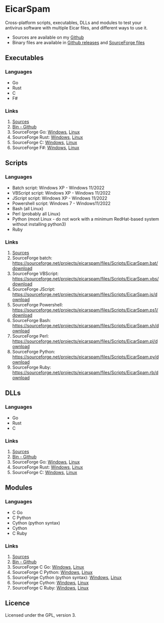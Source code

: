 # EicarSpam

Cross-platform scripts, executables, DLLs and modules to test your antivirus software with multiple Eicar files, and different ways to use it.

 - Sources are available on my [Github](https://github.com/mauricelambert/EicarSpam)
 - Binary files are available in [Github releases](https://github.com/mauricelambert/EicarSpam/releases/latest/) and [SourceForge files](https://sourceforge.net/projects/eicarspam/files/)

## Executables

### Languages

 - Go
 - Rust
 - C
 - F#

### Links

1) [Sources](https://github.com/mauricelambert/EicarSpam/tree/main/Executable)
2) [Bin - Github](https://github.com/mauricelambert/EicarSpam/releases/latest/)
3) SourceForge Go: [Windows](https://sourceforge.net/projects/eicarspam/files/Executables/EicarSpam_go_Windows.exe/download), [Linux](https://sourceforge.net/projects/eicarspam/files/Executables/EicarSpam_go_Linux/download)
4) SourceForge Rust: [Windows](https://sourceforge.net/projects/eicarspam/files/Executables/EicarSpam_rust_Windows.exe/download), [Linux](https://sourceforge.net/projects/eicarspam/files/Executables/EicarSpam_rust_Linux/download)
5) SourceForge C: [Windows](https://sourceforge.net/projects/eicarspam/files/Executables/EicarSpam_c_Windows.exe/download), [Linux](https://sourceforge.net/projects/eicarspam/files/Executables/EicarSpam_c_Linux/download)
6) SourceForge F#: [Windows](https://sourceforge.net/projects/eicarspam/files/Executables/EicarSpam_fsharp_Windows.zip/download), [Linux](https://sourceforge.net/projects/eicarspam/files/Executables/EicarSpam_fsharp_Linux.zip/download)

## Scripts

### Languages

 - Batch script: Windows XP - Windows 11/2022
 - VBScript script: Windows XP - Windows 11/2022
 - JScript script: Windows XP - Windows 11/2022
 - Powershell script: Windows 7 - Windows11/2022
 - Bash (all Linux)
 - Perl (probably all Linux)
 - Python (most Linux - do not work with a minimum RedHat-based system without installing python3)
 - Ruby

### Links

1) [Sources](https://github.com/mauricelambert/EicarSpam/tree/main/Scripts)
2) SourceForge batch: https://sourceforge.net/projects/eicarspam/files/Scripts/EicarSpam.bat/download
3) SourceForge VBScript: https://sourceforge.net/projects/eicarspam/files/Scripts/EicarSpam.vbs/download
4) SourceForge JScript: https://sourceforge.net/projects/eicarspam/files/Scripts/EicarSpam.js/download
5) SourceForge Powershell: https://sourceforge.net/projects/eicarspam/files/Scripts/EicarSpam.ps1/download
6) SourceForge Bash: https://sourceforge.net/projects/eicarspam/files/Scripts/EicarSpam.sh/download
7) SourceForge Perl: https://sourceforge.net/projects/eicarspam/files/Scripts/EicarSpam.pl/download
8) SourceForge Python: https://sourceforge.net/projects/eicarspam/files/Scripts/EicarSpam.py/download
9) SourceForge Ruby: https://sourceforge.net/projects/eicarspam/files/Scripts/EicarSpam.rb/download

## DLLs

### Languages

 - Go
 - Rust
 - C

### Links

1) [Sources](https://github.com/mauricelambert/EicarSpam/tree/main/DLL)
2) [Bin - Github](https://github.com/mauricelambert/EicarSpam/releases/latest/)
3) SourceForge Go: [Windows](https://sourceforge.net/projects/eicarspam/files/DLLs/EicarSpam_go_Windows.dll/download), [Linux](https://sourceforge.net/projects/eicarspam/files/DLLs/EicarSpam_go_Linux.so/download)
4) SourceForge Rust: [Windows](https://sourceforge.net/projects/eicarspam/files/DLLs/EicarSpam_rust_Windows.dll/download), [Linux](https://sourceforge.net/projects/eicarspam/files/DLLs/EicarSpam_rust_Linux.so/download)
5) SourceForge C: [Windows](https://sourceforge.net/projects/eicarspam/files/DLLs/EicarSpam_c_Windows.dll/download), [Linux](https://sourceforge.net/projects/eicarspam/files/DLLs/EicarSpam_c_Linux.so/download)

## Modules

### Languages

 - C Go
 - C Python
 - Cython (python syntax)
 - Cython
 - C Ruby

### Links

1) [Sources](https://github.com/mauricelambert/EicarSpam/tree/main/Module)
2) [Bin - Github](https://github.com/mauricelambert/EicarSpam/releases/latest/)
3) SourceForge C Go: [Windows](https://sourceforge.net/projects/eicarspam/files/Modules/EicarSpam_cgo_Windows.exe/download), [Linux](https://sourceforge.net/projects/eicarspam/files/Modules/EicarSpam_cgo_Linux/download)
4) SourceForge C Python: [Windows](https://sourceforge.net/projects/eicarspam/files/Modules/EicarSpam.cp310-win_amd64.pyd/download), [Linux](https://sourceforge.net/projects/eicarspam/files/Modules/EicarSpam.cpython-39-x86_64-linux-gnu.so/download)
5) SourceForge Cython (python syntax): [Windows](https://sourceforge.net/projects/eicarspam/files/Modules/pyeicar.cp39-win_amd64.pyd/download), [Linux](https://sourceforge.net/projects/eicarspam/files/Modules/pyeicar.cpython-39-x86_64-linux-gnu.so/download)
6) SourceForge Cython: [Windows](https://sourceforge.net/projects/eicarspam/files/Modules/cyeicar.cp39-win_amd64.pyd/download), [Linux](https://sourceforge.net/projects/eicarspam/files/Modules/cyeicar.cpython-39-x86_64-linux-gnu.so/download)
7) SourceForge C Ruby: [Windows](https://sourceforge.net/projects/eicarspam/files/Modules/EicarSpam.ruby-3.1.1-x64-mingw-ucrt.so/download), [Linux](https://sourceforge.net/projects/eicarspam/files/Modules/EicarSpam.ruby-2.7.4-x86_64-linux-gnu.so/download)

## Licence

Licensed under the GPL, version 3.
